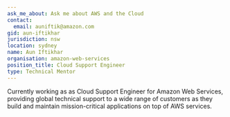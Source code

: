 ```yaml
---
ask_me_about: Ask me about AWS and the Cloud
contact:
  email: auniftik@amazon.com
gid: aun-iftikhar
jurisdiction: nsw
location: sydney
name: Aun Iftikhar
organisation: amazon-web-services
position_title: Cloud Support Engineer
type: Technical Mentor
---
```


Currently working as as Cloud Support Engineer for Amazon Web Services, providing global technical support to a wide range of customers as they build and maintain mission-critical applications on top of AWS services.
